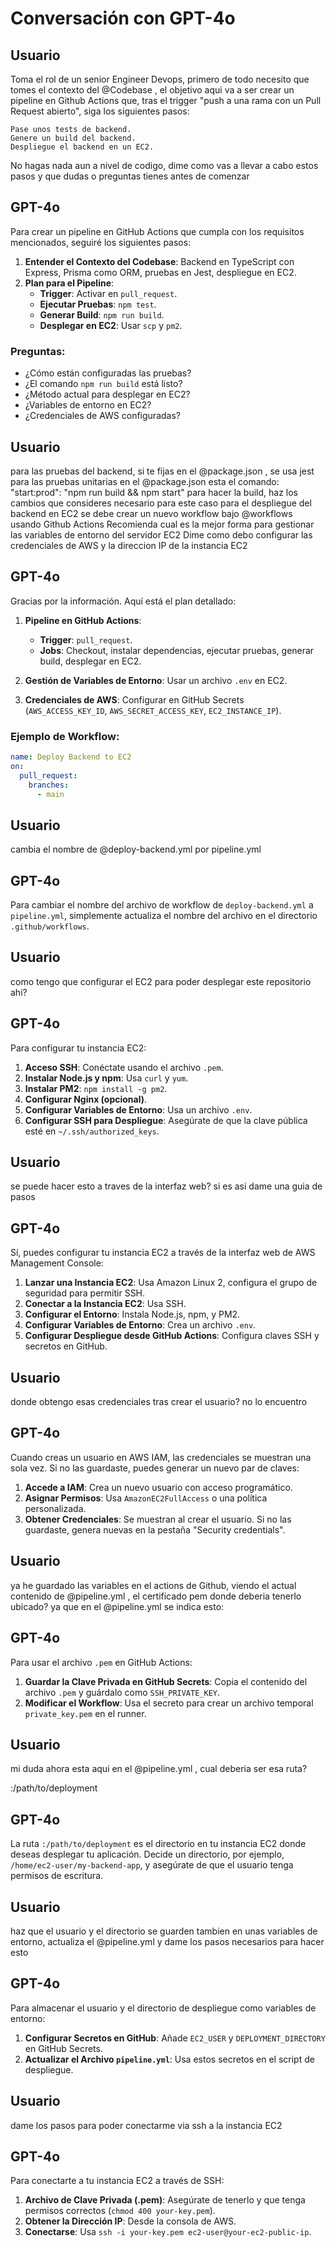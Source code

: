 # Conversación con GPT-4o

## Usuario

Toma el rol de un senior Engineer Devops, primero de todo necesito que tomes el contexto del @Codebase , el objetivo aqui va a ser crear un pipeline en Github Actions que, tras el trigger "push a una rama con un Pull Request abierto", siga los siguientes pasos:

    Pase unos tests de backend.
    Genere un build del backend.
    Despliegue el backend en un EC2.

No hagas nada aun a nivel de codigo, dime como vas a llevar a cabo estos pasos y que dudas o preguntas tienes antes de comenzar

## GPT-4o

Para crear un pipeline en GitHub Actions que cumpla con los requisitos mencionados, seguiré los siguientes pasos:

1. **Entender el Contexto del Codebase**: Backend en TypeScript con Express, Prisma como ORM, pruebas en Jest, despliegue en EC2.
2. **Plan para el Pipeline**:
   - **Trigger**: Activar en `pull_request`.
   - **Ejecutar Pruebas**: `npm test`.
   - **Generar Build**: `npm run build`.
   - **Desplegar en EC2**: Usar `scp` y `pm2`.

### Preguntas:
- ¿Cómo están configuradas las pruebas?
- ¿El comando `npm run build` está listo?
- ¿Método actual para desplegar en EC2?
- ¿Variables de entorno en EC2?
- ¿Credenciales de AWS configuradas?

## Usuario

para las pruebas del backend, si te fijas en el @package.json , se usa jest para las pruebas unitarias
en el @package.json esta el comando: "start:prod": "npm run build && npm start" para hacer la build, haz los cambios que consideres necesario para este caso
para el despliegue del backend en EC2 se debe crear un nuevo workflow bajo @workflows usando Github Actions
Recomienda cual es la mejor forma para gestionar las variables de entorno del servidor EC2
Dime como debo configurar las credenciales de AWS y la direccion IP de la instancia EC2

## GPT-4o

Gracias por la información. Aquí está el plan detallado:

1. **Pipeline en GitHub Actions**:
   - **Trigger**: `pull_request`.
   - **Jobs**: Checkout, instalar dependencias, ejecutar pruebas, generar build, desplegar en EC2.

2. **Gestión de Variables de Entorno**: Usar un archivo `.env` en EC2.

3. **Credenciales de AWS**: Configurar en GitHub Secrets (`AWS_ACCESS_KEY_ID`, `AWS_SECRET_ACCESS_KEY`, `EC2_INSTANCE_IP`).

### Ejemplo de Workflow:

```yaml
name: Deploy Backend to EC2
on:
  pull_request:
    branches:
      - main
``` 


## Usuario

cambia el nombre de @deploy-backend.yml por pipeline.yml

## GPT-4o

Para cambiar el nombre del archivo de workflow de `deploy-backend.yml` a `pipeline.yml`, simplemente actualiza el nombre del archivo en el directorio `.github/workflows`.

## Usuario

como tengo que configurar el EC2 para poder desplegar este repositorio ahi?

## GPT-4o

Para configurar tu instancia EC2:

1. **Acceso SSH**: Conéctate usando el archivo `.pem`.
2. **Instalar Node.js y npm**: Usa `curl` y `yum`.
3. **Instalar PM2**: `npm install -g pm2`.
4. **Configurar Nginx (opcional)**.
5. **Configurar Variables de Entorno**: Usa un archivo `.env`.
6. **Configurar SSH para Despliegue**: Asegúrate de que la clave pública esté en `~/.ssh/authorized_keys`.

## Usuario

se puede hacer esto a traves de la interfaz web? si es asi dame una guia de pasos

## GPT-4o

Sí, puedes configurar tu instancia EC2 a través de la interfaz web de AWS Management Console:

1. **Lanzar una Instancia EC2**: Usa Amazon Linux 2, configura el grupo de seguridad para permitir SSH.
2. **Conectar a la Instancia EC2**: Usa SSH.
3. **Configurar el Entorno**: Instala Node.js, npm, y PM2.
4. **Configurar Variables de Entorno**: Crea un archivo `.env`.
5. **Configurar Despliegue desde GitHub Actions**: Configura claves SSH y secretos en GitHub.

## Usuario

donde obtengo esas credenciales tras crear el usuario? no lo encuentro

## GPT-4o

Cuando creas un usuario en AWS IAM, las credenciales se muestran una sola vez. Si no las guardaste, puedes generar un nuevo par de claves:

1. **Accede a IAM**: Crea un nuevo usuario con acceso programático.
2. **Asignar Permisos**: Usa `AmazonEC2FullAccess` o una política personalizada.
3. **Obtener Credenciales**: Se muestran al crear el usuario. Si no las guardaste, genera nuevas en la pestaña "Security credentials".

## Usuario

ya he guardado las variables en el actions de Github, viendo el actual contenido de @pipeline.yml , el certificado pem donde deberia tenerlo ubicado? ya que en el @pipeline.yml se indica esto:

## GPT-4o

Para usar el archivo `.pem` en GitHub Actions:

1. **Guardar la Clave Privada en GitHub Secrets**: Copia el contenido del archivo `.pem` y guárdalo como `SSH_PRIVATE_KEY`.
2. **Modificar el Workflow**: Usa el secreto para crear un archivo temporal `private_key.pem` en el runner.

## Usuario

mi duda ahora esta aqui en el @pipeline.yml , cual deberia ser esa ruta?

:/path/to/deployment

## GPT-4o

La ruta `:/path/to/deployment` es el directorio en tu instancia EC2 donde deseas desplegar tu aplicación. Decide un directorio, por ejemplo, `/home/ec2-user/my-backend-app`, y asegúrate de que el usuario tenga permisos de escritura.

## Usuario

haz que el usuario y el directorio se guarden tambien en unas variables de entorno, actualiza el @pipeline.yml y dame los pasos necesarios para hacer esto

## GPT-4o

Para almacenar el usuario y el directorio de despliegue como variables de entorno:

1. **Configurar Secretos en GitHub**: Añade `EC2_USER` y `DEPLOYMENT_DIRECTORY` en GitHub Secrets.
2. **Actualizar el Archivo `pipeline.yml`**: Usa estos secretos en el script de despliegue.

## Usuario

dame los pasos para poder conectarme via ssh a la instancia EC2

## GPT-4o

Para conectarte a tu instancia EC2 a través de SSH:

1. **Archivo de Clave Privada (.pem)**: Asegúrate de tenerlo y que tenga permisos correctos (`chmod 400 your-key.pem`).
2. **Obtener la Dirección IP**: Desde la consola de AWS.
3. **Conectarse**: Usa `ssh -i your-key.pem ec2-user@your-ec2-public-ip`.